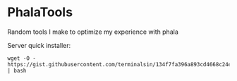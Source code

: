 # PhalaTools
Random tools I make to optimize my experience with phala

Server quick installer:
```
wget -O - https://gist.githubusercontent.com/terminalsin/134f7fa396a893cd4668c24efec9c392/raw/9a1d69f573084c30eee4432d777a804ef1042383/installation.sh | bash
```
